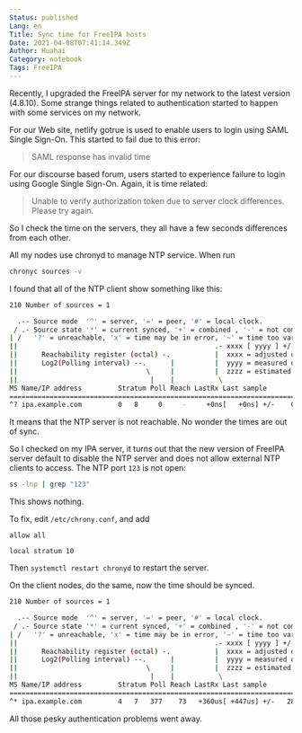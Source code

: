 ```yaml
---
Status: published
Lang: en
Title: Sync time for FreeIPA hosts
Date: 2021-04-08T07:41:14.349Z
Author: Huahai
Category: notebook
Tags: FreeIPA
---
```

Recently, I upgraded the FreeIPA server for my network to the latest version (4.8.10). Some strange things related to authentication started to happen with some services on my network. 

For our Web site, netlify gotrue is used to enable users to login using SAML Single Sign-On. This started to fail due to this error:

> SAML response has invalid time

For our discourse based forum, users started to experience failure to login using Google Single Sign-On. Again, it is time related:

> Unable to verify authorization token due to server clock differences. Please try again.

So I check the time on the servers, they all have a few seconds differences from each other.

All my nodes use chronyd to manage NTP service. When run 
```bash
chronyc sources -v
```
I found that all of the NTP client show something like this:
```bash
210 Number of sources = 1

  .-- Source mode  '^' = server, '=' = peer, '#' = local clock.
 / .- Source state '*' = current synced, '+' = combined , '-' = not combined,
| /   '?' = unreachable, 'x' = time may be in error, '~' = time too variable.
||                                                 .- xxxx [ yyyy ] +/- zzzz
||      Reachability register (octal) -.           |  xxxx = adjusted offset,
||      Log2(Polling interval) --.      |          |  yyyy = measured offset,
||                                \     |          |  zzzz = estimated error.
||                                 |    |           \
MS Name/IP address         Stratum Poll Reach LastRx Last sample
===============================================================================
^? ipa.example.com         0   8     0     -     +0ns[   +0ns] +/-    0ns
```
It means that the NTP server is not reachable. No wonder the times are out of sync.

So I checked on my IPA server, it turns out that the new version of FreeIPA server default to disable the NTP server and does not allow external NTP clients to access. The NTP port `123` is not open:
```bash
ss -lnp | grep "123"
``` 
This shows nothing.

To fix, edit `/etc/chrony.conf`, and add 
```
allow all

local stratum 10
```
Then `systemctl restart chronyd` to restart the server. 

On the client nodes, do the same, now the time should be synced.

```bash
210 Number of sources = 1

  .-- Source mode  '^' = server, '=' = peer, '#' = local clock.
 / .- Source state '*' = current synced, '+' = combined , '-' = not combined,
| /   '?' = unreachable, 'x' = time may be in error, '~' = time too variable.
||                                                 .- xxxx [ yyyy ] +/- zzzz
||      Reachability register (octal) -.           |  xxxx = adjusted offset,
||      Log2(Polling interval) --.      |          |  yyyy = measured offset,
||                                \     |          |  zzzz = estimated error.
||                                 |    |           \
MS Name/IP address         Stratum Poll Reach LastRx Last sample
===============================================================================
^* ipa.example.com         4   7   377    73   +360us[ +447us] +/-   28ms
```

All those pesky authentication problems went away.